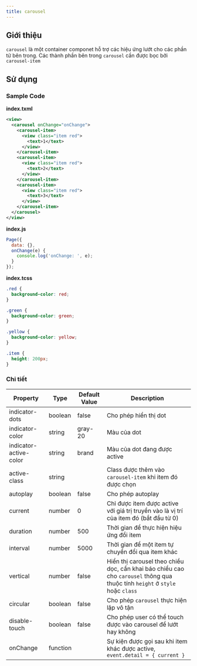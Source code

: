 ```yaml
---
title: carousel
---
```


## Giới thiệu

`carousel` là một container componet hỗ trợ các hiệu ứng lướt cho các phần tử bên trong. Các thành phần bên trong `carousel` cần được bọc bởi `carousel-item`

## Sử dụng

### Sample Code

**index.txml**

```xml
<view>
  <carousel onChange="onChange">
    <carousel-item>
      <view class="item red">
        <text>1</text>
      </view>
    </carousel-item>
    <carousel-item>
      <view class="item red">
        <text>2</text>
      </view>
    </carousel-item>
    <carousel-item>
      <view class="item red">
        <text>3</text>
      </view>
    </carousel-item>
  </carousel>
</view>
```

**index.js**

```js
Page({
  data: {},
  onChange(e) {
    console.log('onChange: ', e);
  }
});
```

**index.tcss**

```css
.red {
  background-color: red;
}

.green {
  background-color: green;
}

.yellow {
  background-color: yellow;
}

.item {
  height: 200px;
}
```

### Chi tiết

| Property               | Type     | Default Value | Description                                                                                                                  |
| ---------------------- | -------- | ------------- | ---------------------------------------------------------------------------------------------------------------------------- |
| indicator-dots         | boolean  | false         | Cho phép hiển thị dot                                                                                                        |
| indicator-color        | string   | gray-20       | Màu của dot                                                                                                                  |
| indicator-active-color | string   | brand         | Màu của dot đang được active                                                                                                 |
| active-class           | string   |               | Class được thêm vào `carousel-item` khi item đó được chọn                                                                    |
| autoplay               | boolean  | false         | Cho phép autoplay                                                                                                            |
| current                | number   | 0             | Chỉ được item được active với giá trị truyền vào là vị trí của item đó (bắt đầu từ 0)                                        |
| duration               | number   | 500           | Thời gian để thực hiện hiệu ứng đổi item                                                                                     |
| interval               | number   | 5000          | Thời gian để một item tự chuyển đổi qua item khác                                                                            |
| vertical               | number   | false         | Hiển thị carousel theo chiều dọc, cần khai báo chiều cao cho `carousel` thông qua thuộc tính `height` ở `style` hoặc `class` |
| circular               | boolean  | false         | Cho phép `carousel` thực hiện lặp vô tận                                                                                     |
| disable-touch          | boolean  | false         | Cho phép user có thể touch được vào carousel để lướt hay không                                                               |
| onChange               | function |               | Sự kiện được gọi sau khi item khác được active, `event.detail = { current }`                                                 |
